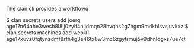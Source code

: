 The clan cli provides a workflowq

$ clan secrets users add joerg age17n64ahe3wesh8l8lj0zylf4nljdmqn28hvqns2g7hgm9mdkhlsvsjuvkxz
$ clan secrets machines add web01 age17xuvz0fqtynzdmf8rfh4g3e46tx8w3mc6zgytrmuj5v9dhnldgxs7ue7ct
